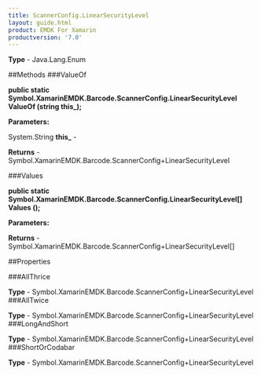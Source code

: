 ```yaml
---
title: ScannerConfig.LinearSecurityLevel
layout: guide.html
product: EMDK For Xamarin 
productversion: '7.0' 
---
```


    

**Type** - Java.Lang.Enum

##Methods
###ValueOf

**public static Symbol.XamarinEMDK.Barcode.ScannerConfig.LinearSecurityLevel ValueOf (string this_);**


        

**Parameters:**

System.String **this_**  - 
        

**Returns** - Symbol.XamarinEMDK.Barcode.ScannerConfig+LinearSecurityLevel

###Values

**public static Symbol.XamarinEMDK.Barcode.ScannerConfig.LinearSecurityLevel[] Values ();**


        

**Parameters:**

**Returns** - Symbol.XamarinEMDK.Barcode.ScannerConfig+LinearSecurityLevel[]

##Properties

###AllThrice

        

**Type** - Symbol.XamarinEMDK.Barcode.ScannerConfig+LinearSecurityLevel
###AllTwice

        

**Type** - Symbol.XamarinEMDK.Barcode.ScannerConfig+LinearSecurityLevel
###LongAndShort

        

**Type** - Symbol.XamarinEMDK.Barcode.ScannerConfig+LinearSecurityLevel
###ShortOrCodabar

        

**Type** - Symbol.XamarinEMDK.Barcode.ScannerConfig+LinearSecurityLevel
